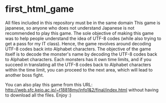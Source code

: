 # first_html_game
All files included in this repository must be in the same domain
This game is japanese, so anyone who does not understand Japanese is not recommended to play this game. 
The sole objective of making this game was to help people understand the idea of UTF-8 codes (while also trying to get a pass for my IT class). 
Hence, the game revolves around decoding UTF-8 codes back into Alphabet characters. 
The objective of the game itself is to decode the monster's name by decoding the UTF-8 codes back to Alphabet characters.
Each monsters has it own time limits, and if you succeed in translating all the UTF-8 codes back to Alphabet characters within the time limit, you can proceed to the next area, which will lead to another boss fight.

You can also play this game from this URL: http://web.sfc.keio.ac.jp/~t18818my/info1&2/final/index.html without having to download all the files.
Enjoy :)
